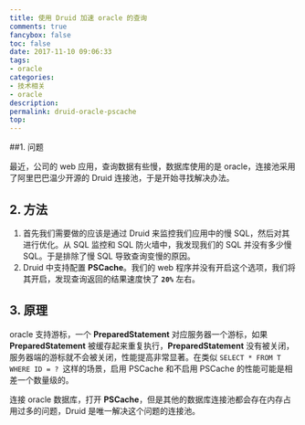 ```yaml
---
title: 使用 Druid 加速 oracle 的查询
comments: true
fancybox: false
toc: false
date: 2017-11-10 09:06:33
tags:
- oracle
categories:
- 技术相关
- oracle
description:
permalink: druid-oracle-pscache
top:
---
```

##1. 问题

最近，公司的 web 应用，查询数据有些慢，数据库使用的是 oracle，连接池采用了阿里巴巴温少开源的 Druid 连接池，于是开始寻找解决办法。

<!--more-->

## 2. 方法

1. 首先我们需要做的应该是通过 Druid 来监控我们应用中的慢 SQL，然后对其进行优化。从 SQL 监控和 SQL 防火墙中，我发现我们的 SQL 并没有多少慢 SQL。于是排除了慢 SQL 导致查询变慢的原因。
2. Druid 中支持配置 **PSCache**。我们的 web 程序并没有开启这个选项，我们将其开启，发现查询返回的结果速度快了 **`20%`** 左右。

## 3. 原理

oracle 支持游标，一个 **PreparedStatement** 对应服务器一个游标，如果 **PreparedStatement** 被缓存起来重复执行，**PreparedStatement** 没有被关闭，服务器端的游标就不会被关闭，性能提高非常显著。在类似 `SELECT * FROM T WHERE ID = ? `这样的场景，启用 PSCache 和不启用 PSCache 的性能可能是相差一个数量级的。

连接 oracle 数据库，打开 **PSCache**，但是其他的数据库连接池都会存在内存占用过多的问题，Druid 是唯一解决这个问题的连接池。